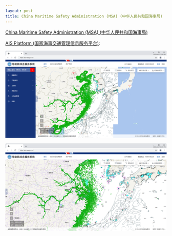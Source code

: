 ```yaml
---
layout: post
title: China Maritime Safety Administration (MSA) (中华人民共和国海事局)
---
```


[China Maritime Safety Administration (MSA) (中华人民共和国海事局)](https://en.msa.gov.cn/)

[AIS Platform (国家海事交通管理信息服务平台)](https://ais.msa.gov.cn/):

[![China Maritime Safety Administration AIS Map](/images/ChinaMSA/AIS_MSA_GOV_CN.png)](https://ais.msa.gov.cn/)

[![China Maritime Safety Administration AIS Map](/images/ChinaMSA/AIS_MSA_GOV_ZOOM_FOLD.png)](https://ais.msa.gov.cn/)
